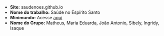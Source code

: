 <ul>
<li><b>Site:</b> saudenoes.github.io</li>
<li><b>Nome do trabalho:</b> Saúde no Espírito Santo</li>
<li><b>Minimundo:</b> Acesse <a href="https://saudenoes.github.io/documentos/Sem%20T%C3%ADtulo-1.png" target="_blank" title="Minimundo">aqui</a></li>
<li><b>Nome do Grupo:</b> Matheus, Maria Eduarda, João Antonio, Sibely, Ingridy, Isaque</li>
</ul>
